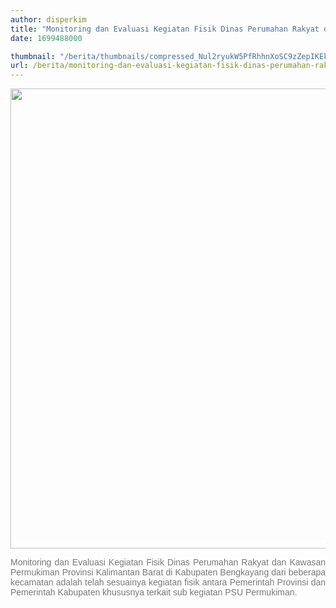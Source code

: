 ```yaml
---
author: disperkim
title: "Monitoring dan Evaluasi Kegiatan Fisik Dinas Perumahan Rakyat dan Kawasan Permukiman Provinsi Kalimantan Barat di Kabupaten Bengkayang Tahun Anggaran 2023"
date: 1699488000

thumbnail: "/berita/thumbnails/compressed_Nul2ryukW5PfRhhnXoSC9zZepIKEkziwZOHWNePj.png"
url: /berita/monitoring-dan-evaluasi-kegiatan-fisik-dinas-perumahan-rakyat-dan-kawasan-permukiman-provinsi-kalimantan-barat-di-kabupaten-bengkayang-tahun-anggaran-2023
---
```


<p style="text-align: justify;"><span style="color: #777777; font-family: Poppins, Arial, sans-serif; font-size: 14px; background-color: #ffffff;"><img src="/images/mpfSoRUEKoy2X7WquirZ.png" width="1145" height="736" alt="" /></span></p>
<p style="text-align: justify;"><span style="color: #777777; font-family: Poppins, Arial, sans-serif; font-size: 14px; background-color: #ffffff;">Monitoring dan Evaluasi Kegiatan Fisik Dinas Perumahan Rakyat dan Kawasan Permukiman Provinsi Kalimantan Barat di Kabupaten Bengkayang dari beberapa kecamatan adalah telah sesuainya kegiatan fisik antara Pemerintah Provinsi dan Pemerintah Kabupaten khususnya terkait sub kegiatan PSU Permukiman.</span></p>
